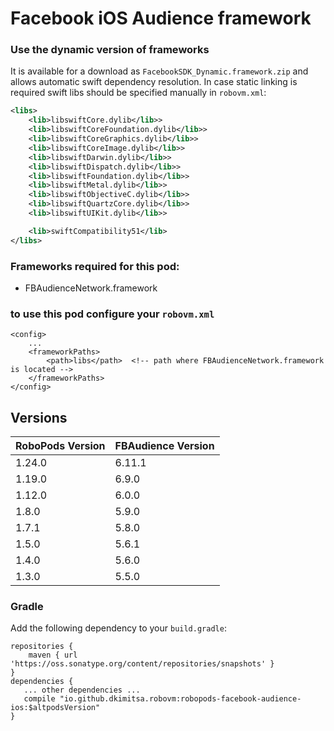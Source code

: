 # Facebook iOS Audience framework

### Use the dynamic version of frameworks
It is available for a download as `FacebookSDK_Dynamic.framework.zip` and allows automatic swift dependency resolution. In case static linking is required swift libs should be specified manually in `robovm.xml`:
```xml
<libs>
    <lib>libswiftCore.dylib</lib>>
    <lib>libswiftCoreFoundation.dylib</lib>>
    <lib>libswiftCoreGraphics.dylib</lib>>
    <lib>libswiftCoreImage.dylib</lib>>
    <lib>libswiftDarwin.dylib</lib>>
    <lib>libswiftDispatch.dylib</lib>>
    <lib>libswiftFoundation.dylib</lib>>
    <lib>libswiftMetal.dylib</lib>>
    <lib>libswiftObjectiveC.dylib</lib>>
    <lib>libswiftQuartzCore.dylib</lib>>
    <lib>libswiftUIKit.dylib</lib>>

    <lib>swiftCompatibility51</lib>
</libs>
```

### Frameworks required for this pod:
* FBAudienceNetwork.framework

### to use this pod configure your `robovm.xml`

```
<config>
    ...
    <frameworkPaths>
        <path>libs</path>  <!-- path where FBAudienceNetwork.framework is located -->
    </frameworkPaths>
</config>
```

## Versions

| RoboPods Version  | FBAudience Version |
|-------------------|--------------------|
| 1.24.0            | 6.11.1             |
| 1.19.0            | 6.9.0              |
| 1.12.0            | 6.0.0              |
| 1.8.0             | 5.9.0              |
| 1.7.1             | 5.8.0              |
| 1.5.0             | 5.6.1              |
| 1.4.0             | 5.6.0              |
| 1.3.0             | 5.5.0              |

### Gradle

Add the following dependency to your `build.gradle`:

```
repositories {
    maven { url 'https://oss.sonatype.org/content/repositories/snapshots' }
}
dependencies {
   ... other dependencies ...
   compile "io.github.dkimitsa.robovm:robopods-facebook-audience-ios:$altpodsVersion"
}
```
